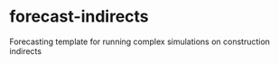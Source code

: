 # forecast-indirects
Forecasting template for running complex simulations on construction indirects

